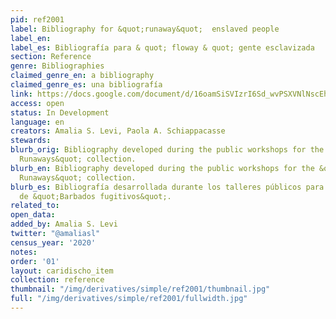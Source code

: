 ```yaml
---
pid: ref2001
label: Bibliography for &quot;runaway&quot;  enslaved people
label_en:
label_es: Bibliografía para & quot; floway & quot; gente esclavizada
section: Reference
genre: Bibliographies
claimed_genre_en: a bibliography
claimed_genre_es: una bibliografía
link: https://docs.google.com/document/d/16oamSiSVIzrI6Sd_wvPSXVNlNscEhG71GwsLH27WaK0/edit
access: open
status: In Development
language: en
creators: Amalia S. Levi, Paola A. Schiappacasse
stewards:
blurb_orig: Bibliography developed during the public workshops for the &quot;Barbados
  Runaways&quot; collection.
blurb_en: Bibliography developed during the public workshops for the &quot;Barbados
  Runaways&quot; collection.
blurb_es: Bibliografía desarrollada durante los talleres públicos para la colección
  de &quot;Barbados fugitivos&quot;.
related_to:
open_data:
added_by: Amalia S. Levi
twitter: "@amaliasl"
census_year: '2020'
notes:
order: '01'
layout: caridischo_item
collection: reference
thumbnail: "/img/derivatives/simple/ref2001/thumbnail.jpg"
full: "/img/derivatives/simple/ref2001/fullwidth.jpg"
---
```

